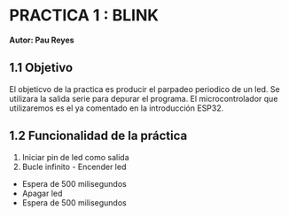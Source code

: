 # **PRACTICA 1 : BLINK**
**Autor: Pau Reyes**
## 1.1 Objetivo
El objeticvo de la practica es producir el parpadeo periodico de un led. Se utilizara la salida serie para depurar el programa.
El microcontrolador que utilizaremos es el ya comentado en la introducción ESP32.
## 1.2 Funcionalidad de la práctica
1. Iniciar pin de led como salida
2. Bucle infinito
               - Encender led
  - Espera de 500 milisegundos
  - Apagar led
  - Espera de 500 milisegundos
